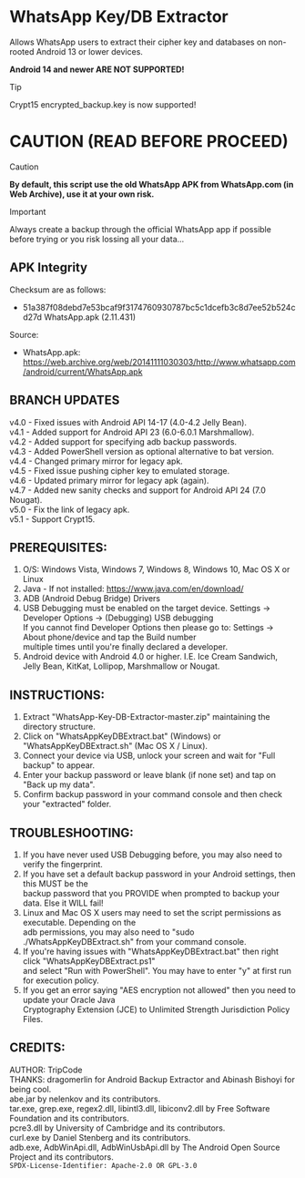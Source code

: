 # WhatsApp Key/DB Extractor
Allows WhatsApp users to extract their cipher key and databases on non-rooted Android 13 or lower devices.

**Android 14 and newer ARE NOT SUPPORTED!**

> [!TIP]
> Crypt15 encrypted_backup.key is now supported!

# CAUTION (READ BEFORE PROCEED)
> [!CAUTION]
> **By default, this script use the old WhatsApp APK from WhatsApp.com (in Web Archive), use it at your own risk.**  

> [!IMPORTANT]
> Always create a backup through the official WhatsApp app if possible before trying or you risk lossing all your data...

## APK Integrity
Checksum are as follows:
* 51a387f08debd7e53bcaf9f3174760930787bc5c1dcefb3c8d7ee52b524cd27d  WhatsApp.apk (2.11.431)

Source:
* WhatsApp.apk: https://web.archive.org/web/20141111030303/http://www.whatsapp.com/android/current/WhatsApp.apk


## BRANCH UPDATES
v4.0 - Fixed issues with Android API 14-17 (4.0-4.2 Jelly Bean).  
v4.1 - Added support for Android API 23 (6.0-6.0.1 Marshmallow).  
v4.2 - Added support for specifying adb backup passwords.  
v4.3 - Added PowerShell version as optional alternative to bat version.  
v4.4 - Changed primary mirror for legacy apk.  
v4.5 - Fixed issue pushing cipher key to emulated storage.  
v4.6 - Updated primary mirror for legacy apk (again).  
v4.7 - Added new sanity checks and support for Android API 24 (7.0 Nougat).  
v5.0 - Fix the link of legacy apk.  
v5.1 - Support Crypt15.


## PREREQUISITES:
 1. O/S: Windows Vista, Windows 7, Windows 8, Windows 10, Mac OS X or Linux  
 2. Java - If not installed: https://www.java.com/en/download/  
 3. ADB (Android Debug Bridge) Drivers  
 4. USB Debugging must be enabled on the target device. Settings -> Developer Options -> (Debugging) USB debugging  
     If you cannot find Developer Options then please go to: Settings -> About phone/device and tap the Build number  
     multiple times until you're finally declared a developer.  
 5. Android device with Android 4.0 or higher. I.E. Ice Cream Sandwich, Jelly Bean, KitKat, Lollipop, Marshmallow or Nougat.  


## INSTRUCTIONS:
 1. Extract "WhatsApp-Key-DB-Extractor-master.zip" maintaining the directory structure.  
 2. Click on "WhatsAppKeyDBExtract.bat" (Windows) or "WhatsAppKeyDBExtract.sh" (Mac OS X / Linux).  
 3. Connect your device via USB, unlock your screen and wait for "Full backup" to appear.  
 4. Enter your backup password or leave blank (if none set) and tap on "Back up my data".  
 5. Confirm backup password in your command console and then check your "extracted" folder.  
 

## TROUBLESHOOTING:
 1. If you have never used USB Debugging before, you may also need to verify the fingerprint.  
 2. If you have set a default backup password in your Android settings, then this MUST be the  
     backup password that you PROVIDE when prompted to backup your data. Else it WILL fail!  
 3. Linux and Mac OS X users may need to set the script permissions as executable. Depending on the  
     adb permissions, you may also need to "sudo ./WhatsAppKeyDBExtract.sh" from your command console.  
 4. If you're having issues with "WhatsAppKeyDBExtract.bat" then right click "WhatsAppKeyDBExtract.ps1"  
     and select "Run with PowerShell". You may have to enter "y" at first run for execution policy.  
 5. If you get an error saying "AES encryption not allowed" then you need to update your Oracle Java  
    Cryptography Extension (JCE) to Unlimited Strength Jurisdiction Policy Files.  


## CREDITS:
AUTHOR: TripCode  
THANKS: dragomerlin for Android Backup Extractor and Abinash Bishoyi for being cool.  
abe.jar by nelenkov and its contributors.  
tar.exe, grep.exe, regex2.dll, libintl3.dll, libiconv2.dll by Free Software Foundation and its contributors.  
pcre3.dll by University of Cambridge and its contributors.  
curl.exe by Daniel Stenberg and its contributors.  
adb.exe, AdbWinApi.dll, AdbWinUsbApi.dll by The Android Open Source Project and its contributors.  
`SPDX-License-Identifier: Apache-2.0 OR GPL-3.0`
